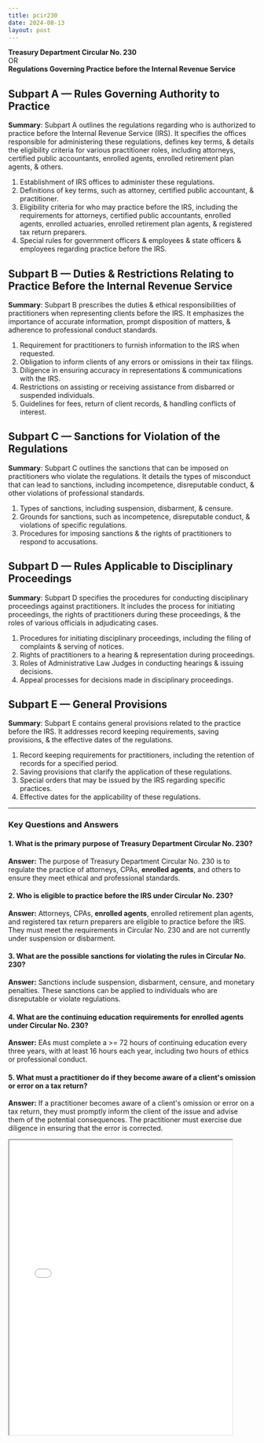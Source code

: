 ```yaml
---
title: pcir230
date: 2024-08-13
layout: post
---
```


**Treasury Department Circular No. 230**  
OR  
**Regulations Governing Practice before the Internal Revenue Service**

## Subpart A — Rules Governing Authority to Practice

**Summary**: Subpart A outlines the regulations regarding who is authorized to practice before the Internal Revenue Service (IRS). It specifies the offices responsible for administering these regulations, defines key terms, & details the eligibility criteria for various practitioner roles, including attorneys, certified public accountants, enrolled agents, enrolled retirement plan agents, & others.

1. Establishment of IRS offices to administer these regulations.
2. Definitions of key terms, such as attorney, certified public accountant, & practitioner.
3. Eligibility criteria for who may practice before the IRS, including the requirements for attorneys, certified public accountants, enrolled agents, enrolled actuaries, enrolled retirement plan agents, & registered tax return preparers.
4. Special rules for government officers & employees & state officers & employees regarding practice before the IRS.

## Subpart B — Duties & Restrictions Relating to Practice Before the Internal Revenue Service

**Summary**: Subpart B prescribes the duties & ethical responsibilities of practitioners when representing clients before the IRS. It emphasizes the importance of accurate information, prompt disposition of matters, & adherence to professional conduct standards.

1. Requirement for practitioners to furnish information to the IRS when requested.
2. Obligation to inform clients of any errors or omissions in their tax filings.
3. Diligence in ensuring accuracy in representations & communications with the IRS.
4. Restrictions on assisting or receiving assistance from disbarred or suspended individuals.
5. Guidelines for fees, return of client records, & handling conflicts of interest.

## Subpart C — Sanctions for Violation of the Regulations

**Summary**: Subpart C outlines the sanctions that can be imposed on practitioners who violate the regulations. It details the types of misconduct that can lead to sanctions, including incompetence, disreputable conduct, & other violations of professional standards.

1. Types of sanctions, including suspension, disbarment, & censure.
2. Grounds for sanctions, such as incompetence, disreputable conduct, & violations of specific regulations.
3. Procedures for imposing sanctions & the rights of practitioners to respond to accusations.

## Subpart D — Rules Applicable to Disciplinary Proceedings

**Summary**: Subpart D specifies the procedures for conducting disciplinary proceedings against practitioners. It includes the process for initiating proceedings, the rights of practitioners during these proceedings, & the roles of various officials in adjudicating cases.

1. Procedures for initiating disciplinary proceedings, including the filing of complaints & serving of notices.
2. Rights of practitioners to a hearing & representation during proceedings.
3. Roles of Administrative Law Judges in conducting hearings & issuing decisions.
4. Appeal processes for decisions made in disciplinary proceedings.

## Subpart E — General Provisions

**Summary**: Subpart E contains general provisions related to the practice before the IRS. It addresses record keeping requirements, saving provisions, & the effective dates of the regulations.

1. Record keeping requirements for practitioners, including the retention of records for a specified period.
2. Saving provisions that clarify the application of these regulations.
3. Special orders that may be issued by the IRS regarding specific practices.
4. Effective dates for the applicability of these regulations.


---

### Key Questions and Answers

#### 1. What is the primary purpose of Treasury Department Circular No. 230?

**Answer:** The purpose of Treasury Department Circular No. 230 is to regulate the practice of attorneys, CPAs, **enrolled agents**, and others to ensure they meet ethical and professional standards.

#### 2. Who is eligible to practice before the IRS under Circular No. 230?

**Answer:** Attorneys, CPAs, **enrolled agents**, enrolled retirement plan agents, and registered tax return preparers are eligible to practice before the IRS. They must meet the requirements in Circular No. 230 and are not currently under suspension or disbarment.

#### 3. What are the possible sanctions for violating the rules in Circular No. 230?

**Answer:** Sanctions include suspension, disbarment, censure, and monetary penalties. These sanctions can be applied to individuals who are disreputable or violate regulations.

#### 4. What are the continuing education requirements for enrolled agents under Circular No. 230?

**Answer:** EAs must complete a >= 72 hours of continuing education every three years, with at least 16 hours each year, including two hours of ethics or professional conduct.

#### 5. What must a practitioner do if they become aware of a client's omission or error on a tax return?

**Answer:** If a practitioner becomes aware of a client's omission or error on a tax return, they must promptly inform the client of the issue and advise them of the potential consequences. The practitioner must exercise due diligence in ensuring that the error is corrected.

<div class="pdf-container">
    <iframe src="/irs.ea/assets/pdfs/pcir230.pdf" 
    height="600" width="90%" allowFullScreen="true">
    </iframe>
</div>
